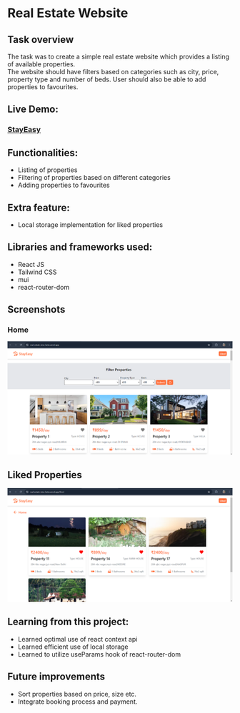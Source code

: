 # Real Estate Website

## Task overview

The task was to create a simple real estate website which provides a listing of available properties. <br> The website should have filters based on categories such as city, price, property type and number of beds. User should also be able to add properties to favourites.

## Live Demo:

### [StayEasy](https://real-estate-nine-beta.vercel.app/)

## Functionalities:

- Listing of properties
- Filtering of properties based on different categories
- Adding properties to favourites

## Extra feature:

- Local storage implementation for liked properties

## Libraries and frameworks used:

- React JS
- Tailwind CSS
- mui
- react-router-dom

## Screenshots

### Home

![image](./src/assets/1.png)

## Liked Properties

![image](./src/assets/2.png)

## Learning from this project:

- Learned optimal use of react context api
- Learned efficient use of local storage
- Learned to utilize useParams hook of react-router-dom

## Future improvements

- Sort properties based on price, size etc.
- Integrate booking process and payment.
